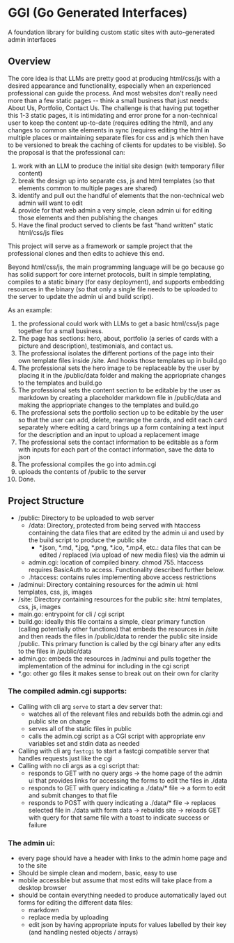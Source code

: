 # GGI (Go Generated Interfaces)
A foundation library for building custom static sites with auto-generated admin interfaces

## Overview

The core idea is that LLMs are pretty good at producing html/css/js with a desired appearance and functionality,
especially when an experienced professional can guide the process. And most websites don't really need more than
a few static pages -- think a small business that just needs: About Us, Portfolio, Contact Us. The challenge is
that having put together this 1-3 static pages, it is intimidating and error prone for a non-technical user to
keep the content up-to-date (requires editing the html), and any changes to common site elements in sync (requires
editing the html in multiple places or maintaining separate files for css and js which then have to be versioned to
break the caching of clients for updates to be visible). So the proposal is that the professional can:

1) work with an LLM to produce the initial site design (with temporary filler content)
2) break the design up into separate css, js and html templates (so that elements common to multiple pages are shared)
3) identify and pull out the handful of elements that the non-technical web admin will want to edit
4) provide for that web admin a very simple, clean admin ui for editing those elements and then publishing the changes
5) Have the final product served to clients be fast "hand written" static html/css/js files

This project will serve as a framework or sample project that the professional clones and then edits to achieve this end.

Beyond html/css/js, the main programming language will be go because go has solid support for core internet protocols,
built in simple templating, compiles to a static binary (for easy deployment), and supports embedding resources in the
binary (so that only a single file needs to be uploaded to the server to update the admin ui and build script).

As an example:

1) the professional could work with LLMs to get a basic html/css/js page together for a small business.
2) The page has sections: hero, about, portfolio (a series of cards with a picture and description), testimonials, and contact us.
3) The professional isolates the different portions of the page into their own template files inside /site. And hooks those templates up in build.go
4) The professional sets the hero image to be replaceable by the user by placing it in the /public/data folder and making the appriopriate changes to the templates and build.go
5) The professional sets the content section to be editable by the user as markdown by creating a placeholder markdown file in /public/data and making the appriopriate changes to the templates and build.go
6) The professional sets the portfolio section up to be editable by the user so that the user can add, delete, rearrange the cards, and edit each card separately where editing a card brings up a form containing a text input for the description and an input to upload a replacement image
7) The professional sets the contact information to be editable as a form with inputs for each part of the contact information, save the data to json
8) The professional compiles the go into admin.cgi
9) uploads the contents of /public to the server
10) Done.

## Project Structure


- /public: Directory to be uploaded to web server
  - /data: Directory, protected from being served with htaccess containing the data files that are edited by the admin ui and used by the build script to produce the public site
    - *.json, *.md, *.jpg, *.png, *.ico, *.mp4, etc.: data files that can be edited / replaced (via upload of new media files) via the admin ui
  - admin.cgi: location of compiled binary. chmod 755. htaccess requires BasicAuth to access. Functionality described further below.
  - .htaccess: contains rules implementing above access restrictions
- /adminui: Directory containing resources for the admin ui: html templates, css, js, images
- /site: Directory containing resources for the public site: html templates, css, js, images
- main.go: entrypoint for cli / cgi script
- build.go: ideally this file contains a simple, clear primary function (calling potentially other functions) that embeds the resources in /site and then reads the files in /public/data to render the public site inside /public. This primary function is called by the cgi binary after any edits to the files in /public/data
- admin.go: embeds the resources in /adminui and pulls together the implementation of the adminui for including in the cgi script
- *.go: other go files it makes sense to break out on their own for clarity

### The compiled admin.cgi supports:

- Calling with cli arg `serve` to start a dev server that:
  - watches all of the relevant files and rebuilds both the admin.cgi and public site on change
  - serves all of the static files in public
  - calls the admin.cgi script as a CGI script with appropriate env variables set and stdin data as needed
- Calling with cli arg `fastcgi` to start a fastcgi compatible server that handles requests just like the cgi
- Calling with no cli args as a cgi script that:
  - responds to GET with no query args -> the home page of the admin ui that provides links for accessing the forms to edit the files in ./data
  - responds to GET with query indicating a ./data/* file -> a form to edit and submit changes to that file
  - responds to POST with query indicating a ./data/* file -> replaces selected file in ./data with form data -> rebuilds site -> reloads GET with query for that same file with a toast to indicate success or failure


### The admin ui:

- every page should have a header with links to the admin home page and to the site
- Should be simple clean and modern, basic, easy to use
- mobile accessible but assume that most edits will take place from a desktop browser
- should be contain everything needed to produce automatically layed out forms for editing the different data files:
  - markdown
  - replace media by uploading
  - edit json by having appropriate inputs for values labelled by their key (and handling nested objects / arrays)